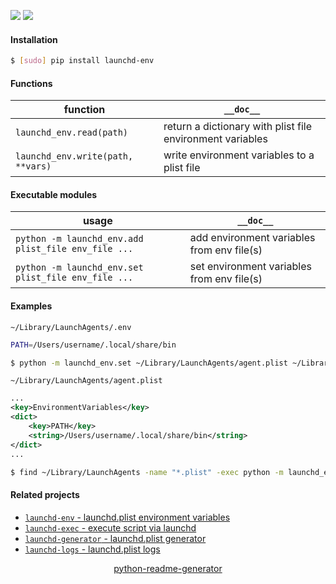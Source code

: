 <!--
https://pypi.org/project/readme-generator/
https://pypi.org/project/python-readme-generator/
-->

[![](https://img.shields.io/badge/OS-MacOS-blue.svg?longCache=True)]()
[![](https://img.shields.io/pypi/pyversions/launchd-env.svg?longCache=True)](https://pypi.org/project/launchd-env/)

#### Installation
```bash
$ [sudo] pip install launchd-env
```

#### Functions
function|`__doc__`
-|-
`launchd_env.read(path)` |return a dictionary with plist file environment variables
`launchd_env.write(path, **vars)` |write environment variables to a plist file

#### Executable modules
usage|`__doc__`
-|-
`python -m launchd_env.add plist_file env_file ...` |add environment variables from env file(s)
`python -m launchd_env.set plist_file env_file ...` |set environment variables from env file(s)

#### Examples
`~/Library/LaunchAgents/.env`
```bash
PATH=/Users/username/.local/share/bin
```

```bash
$ python -m launchd_env.set ~/Library/LaunchAgents/agent.plist ~/Library/LaunchAgents/.env
```

`~/Library/LaunchAgents/agent.plist`
```xml
...
<key>EnvironmentVariables</key>
<dict>
    <key>PATH</key>
    <string>/Users/username/.local/share/bin</string>
</dict>
...
```

```bash
$ find ~/Library/LaunchAgents -name "*.plist" -exec python -m launchd_env.set {} ~/Library/LaunchAgents/.env \;
```

#### Related projects
+   [`launchd-env` - launchd.plist environment variables](https://pypi.org/project/launchd-env/)
+   [`launchd-exec` - execute script via launchd](https://pypi.org/project/launchd-exec/)
+   [`launchd-generator` - launchd.plist generator](https://pypi.org/project/launchd-generator/)
+   [`launchd-logs` - launchd.plist logs](https://pypi.org/project/launchd-logs/)

<p align="center">
    <a href="https://pypi.org/project/python-readme-generator/">python-readme-generator</a>
</p>